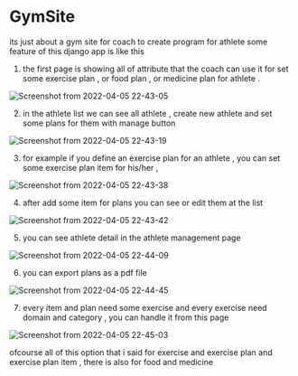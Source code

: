 # GymSite
its just about a gym site for coach to create program for athlete
some feature of this django app is like this 

1. the first page is showing all of attribute that the coach can use it for set some exercise plan , or food plan , or medicine plan for athlete . 

![Screenshot from 2022-04-05 22-43-05](https://user-images.githubusercontent.com/89983234/161828879-253aa9e6-f3f9-440a-8234-29651b051383.png)

2. in the athlete list we can see all athlete , create new athlete and set some plans for them with manage button


![Screenshot from 2022-04-05 22-43-19](https://user-images.githubusercontent.com/89983234/161829218-8ab4a0f5-b5d9-4ce9-854c-3ac5d92fbab2.png)

3. for example if you define an exercise plan for an athlete , you can set some exercise plan item for his/her , 


![Screenshot from 2022-04-05 22-43-38](https://user-images.githubusercontent.com/89983234/161831310-1d052b86-7075-4f3e-8a10-029c4a0b3950.png)


4. after add some item for plans you can see or edit them at the list 


![Screenshot from 2022-04-05 22-43-42](https://user-images.githubusercontent.com/89983234/161832484-0e3d49ef-aabb-423e-8174-0344347a80c2.png)


5. you can see athlete detail in the athlete management page 

![Screenshot from 2022-04-05 22-44-09](https://user-images.githubusercontent.com/89983234/161832680-4ccf3595-0dbd-4f78-b63d-1f55756f7a72.png)


6. you can export plans as a pdf file 


![Screenshot from 2022-04-05 22-44-45](https://user-images.githubusercontent.com/89983234/161832844-fd06b730-3b1d-479b-8ff6-46d2f73c6462.png)


7. every item and plan need some exercise and every exercise need domain and category , you can handle it from this page 


![Screenshot from 2022-04-05 22-45-03](https://user-images.githubusercontent.com/89983234/161833348-d883abc5-89ee-49af-a1ef-01e451b440e7.png)

 ofcourse all of this option that i said for exercise and exercise plan and exercise plan item , there is also for food and medicine
